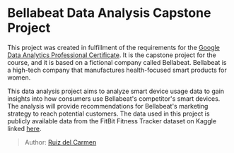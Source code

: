 # Bellabeat Data Analysis Capstone Project

This project was created in fulfillment of the requirements for the [Google Data Analytics Professional Certificate](https://www.coursera.org/professional-certificates/google-data-analytics). It is the capstone project for the course, and it is based on a fictional company called Bellabeat. Bellabeat is a high-tech company that manufactures health-focused smart products for women.

This data analysis project aims to analyze smart device usage data to gain insights into how consumers use Bellabeat's competitor's smart devices. The analysis will provide recommendations for Bellabeat's marketing strategy to reach potential customers. The data used in this project is publicly available data from the FitBit Fitness Tracker dataset on Kaggle linked [here](https://www.kaggle.com/arashnic/fitbit).

> Author: [Ruiz del Carmen](https://linkedin.com/in/ruizdelcarmen)
